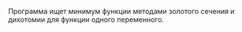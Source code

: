 Программа ищет минимум функции методами золотого сечения и дихотомии для функции одного переменного. 
